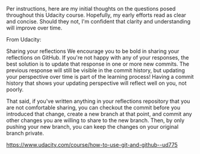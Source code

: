 Per instructions, here are my initial thoughts on the questions posed throughout
this Udacity course. Hopefully, my early efforts read as clear and concise. 
Should they not, I'm confident that clarity and understanding will improve over 
time. 


From Udacity:

Sharing your reflections
We encourage you to be bold in sharing your reflections on GitHub. If you're 
not happy with any of your responses, the best solution is to update that 
response in one or more new commits. The previous response will still be visible 
in the commit history, but updating your perspective over time is part of the 
learning process! Having a commit history that shows your updating perspective 
will reflect well on you, not poorly.

That said, if you've written anything in your reflections repository that you 
are not comfortable sharing, you can checkout the commit before you introduced 
that change, create a new branch at that point, and commit any other changes you 
are willing to share to the new branch. Then, by only pushing your new branch, 
you can keep the changes on your original branch private.

https://www.udacity.com/course/how-to-use-git-and-github--ud775